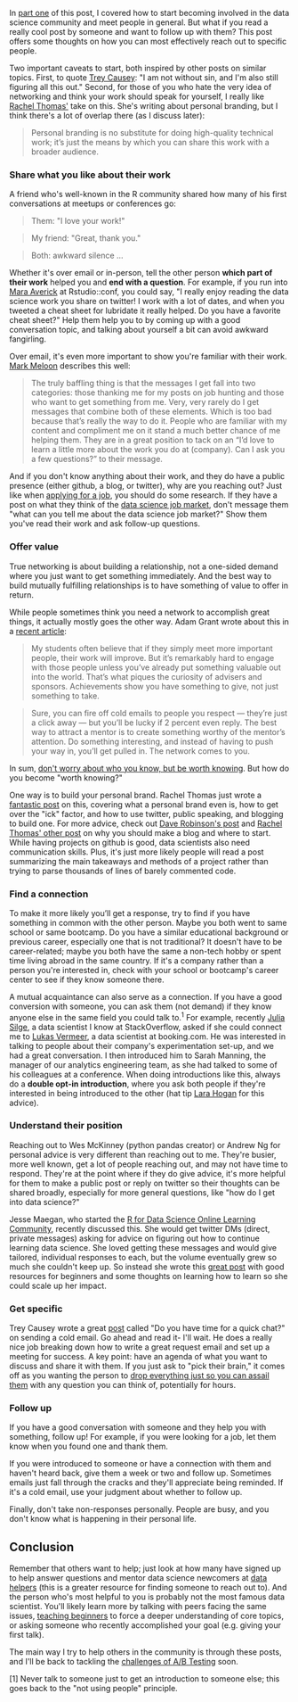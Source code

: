 In [part one](LINK) of this post, I covered how to start becoming involved in the data science community and meet people in general. But what if you read a really cool post by someone and want to follow up with them? This post offers some thoughts on how you can most effectively reach out to specific people. 

Two important caveats to start, both inspired by other posts on similar topics. First, to quote [Trey Causey](https://medium.com/@treycausey/do-you-have-time-for-a-quick-chat-c3f7e46de89d): "I am not without sin, and I'm also still figuring all this out." Second, for those of you who hate the very idea of networking and think your work should speak for yourself, I really like [Rachel Thomas'](http://www.fast.ai/2017/12/18/personal-brand/) take on this. She's writing about personal branding, but I think there's a lot of overlap there (as I discuss later): 

> Personal branding is no substitute for doing high-quality technical work; it’s just the means by which you can share this work with a broader audience.

### Share what you like about their work

A friend who's well-known in the R community shared how many of his first conversations at meetups or conferences go: 

> Them: "I love your work!"

> My friend: "Great, thank you."

> Both: awkward silence ...

Whether it's over email or in-person, tell the other person **which part of their work** helped you and **end with a question**. For example, if you run into [Mara Averick](https://twitter.com/dataandme) at Rstudio::conf, you could say, "I really enjoy reading the data science work you share on twitter! I work with a lot of dates, and when you tweeted a cheat sheet for lubridate it really helped. Do you have a favorite cheat sheet?" Help them help you to by coming up with a good conversation topic, and talking about yourself a bit can avoid awkward fangirling.

Over email, it's even more important to show you're familiar with their work. [Mark Meloon](http://www.markmeloon.com/climbing-relationship-ladder-get-data-science-job/) describes this well:

> The truly baffling thing is that the messages I get fall into two categories: those thanking me for my posts on job hunting and those who want to get something from me. Very, very rarely do I get messages that combine both of these elements. Which is too bad because that’s really the way to do it. People who are familiar with my content and compliment me on it stand a much better chance of me helping them. They are in a great position to tack on an “I’d love to learn a little more about the work you do at (company). Can I ask you a few questions?” to their message.

And if you don't know anything about their work, and they do have a public presence (either github, a blog, or twitter), why are you reaching out? Just like when [applying for a job](https://twitter.com/KieranSnyder/status/948614223537426432), you should do some research. If they have a post on what they think of the [data science job market](http://treycausey.com/data_science_interviews.html), don't message them "what can you tell me about the data science job market?" Show them you've read their work and ask follow-up questions. 

### Offer value

True networking is about building a relationship, not a one-sided demand where you just want to get something immediately. And the best way to build mutually fulfilling relationships is to have something of value to offer in return. 

While people sometimes think you need a network to accomplish great things, it actually mostly goes the other way. Adam Grant wrote about this in a [recent article](https://www.nytimes.com/2017/08/24/opinion/sunday/networking-connections-business.html?_r=0):

> My students often believe that if they simply meet more important people, their work will improve. But it’s remarkably hard to engage with those people unless you’ve already put something valuable out into the world. That’s what piques the curiosity of advisers and sponsors. Achievements show you have something to give, not just something to take.

> Sure, you can fire off cold emails to people you respect — they’re just a click away — but you’ll be lucky if 2 percent even reply. The best way to attract a mentor is to create something worthy of the mentor’s attention. Do something interesting, and instead of having to push your way in, you’ll get pulled in. The network comes to you.

In sum, [don't worry about who you know, but be worth knowing](https://static1.squarespace.com/static/50d63bc4e4b0e383f5b2a05a/t/5655fa1de4b0f60cdb986ad5/1448475165543/Job+market+advice+for+PhDs+November2015-2.pdf). But how do you become "worth knowing?" 

One way is to build your personal brand. Rachel Thomas just wrote a [fantastic post](http://www.fast.ai/2017/12/18/personal-brand/) on this, covering what a personal brand even is, how to get over the "ick" factor, and how to use twitter, public speaking, and blogging to build one. For more advice, check out [Dave Robinson's post](http://varianceexplained.org/r/start-blog/) and [Rachel Thomas' other post](https://medium.com/@racheltho/why-you-yes-you-should-blog-7d2544ac1045) on why you should make a blog and where to start. While having projects on github is good, data scientists also need communication skills. Plus, it's just more likely people will read a post summarizing the main takeaways and methods of a project rather than trying to parse thousands of lines of barely commented code. 

### Find a connection

To make it more likely you’ll get a response, try to find if you have something in common with the other person. Maybe you both went to same school or same bootcamp. Do you have a similar educational background or previous career, especially one that is not traditional?  It doesn't have to be career-related; maybe you both have the same a non-tech hobby or spent time living abroad in the same country. If it's a company rather than a person you're interested in, check with your school or bootcamp's career center to see if they know someone there. 

A mutual acquaintance can also serve as a connection. If you have a good conversion with someone, you can ask them (not demand) if they know anyone else in the same field you could talk to.<sup>1</sup> For example, recently [Julia Silge](https://twitter.com/juliasilge), a data scientist I know at StackOverflow, asked if she could connect me to [Lukas Vermeer](https://lukasvermeer.github.io), a data scientist at booking.com. He was interested in talking to people about their company's experimentation set-up, and we had a great conversation. I then introduced him to Sarah Manning, the manager of our analytics engineering team, as she had talked to some of his colleagues at a conference. When doing introductions like this, always do a **double opt-in introduction**, where you ask both people if they're interested in being introduced to the other (hat tip [Lara Hogan](https://twitter.com/lara_hogan/status/893953892404297728) for this advice).

### Understand their position

Reaching out to Wes McKinney (python pandas creator) or Andrew Ng for personal advice is very different than reaching out to me. They're busier, more well known, get a lot of people reaching out, and may not have time to respond. They're at the point where if they do give advice, it's more helpful for them to make a public post or reply on twitter so their thoughts can be shared broadly, especially for more general questions, like "how do I get into data science?" 

Jesse Maegan, who started the [R for Data Science Online Learning Community](https://medium.com/@kierisi/r4ds-the-next-iteration-d51e0a1b0b82), recently discussed this. She would get twitter DMs (direct, private messages) asking for advice on figuring out how to continue learning data science. She loved getting these messages and would give tailored, individual responses to each, but the volume eventually grew so much she couldn't keep up. So instead she wrote this [great post](https://medium.com/@kierisi/data-science-and-r-how-do-i-start-7a87426e103e) with good resources for beginners and some thoughts on learning how to learn so she could scale up her impact.  

### Get specific

Trey Causey wrote a great [post](https://medium.com/@treycausey/do-you-have-time-for-a-quick-chat-c3f7e46de89d) called "Do you have time for a quick chat?" on sending a cold email. Go ahead and read it- I'll wait. He does a really nice job breaking down how to write a great request email and set up a meeting for success. A key point: have an agenda of what you want to discuss and share it with them. If you just ask to "pick their brain," it comes off as you wanting the person to [drop everything just so you can assail them](http://www.markmeloon.com/climbing-relationship-ladder-get-data-science-job/) with any question you can think of, potentially for hours. 

### Follow up

If you have a good conversation with someone and they help you with something, follow up! For example, if you were looking for a job, let them know when you found one and thank them. 

If you were introduced to someone or have a connection with them and haven't heard back, give them a week or two and follow up. Sometimes emails just fall through the cracks and they'll appreciate being reminded. If it's a cold email, use your judgment about whether to follow up. 

Finally, don't take non-responses personally. People are busy, and you don't know what is happening in their personal life. 

## Conclusion

Remember that others want to help; just look at how many have signed up to help answer questions and mentor data science newcomers at [data helpers](https://www.datahelpers.org/) (this is a greater resource for finding someone to reach out to). And the person who's most helpful to you is probably not the most famous data scientist. You'll likely learn more by talking with peers facing the same issues, [teaching beginners](https://twitter.com/sarahmei/status/929225969881161728) to force a deeper understanding of core topics, or asking someone who recently accomplished your goal (e.g. giving your first talk).   

The main way I try to help others in the community is through these posts, and I'll be back to tackling the [challenges of A/B Testing](https://www.youtube.com/watch?v=SF-ryGgLOgQ) soon. 

[1] Never talk to someone just to get an introduction to someone else; this goes back to the "not using people" principle. 
